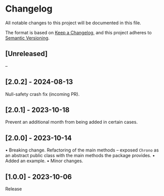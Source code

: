 # Changelog

All notable changes to this project will be documented in this file.

The format is based on [Keep a Changelog](https://keepachangelog.com/en/1.0.0/),
and this project adheres to [Semantic Versioning](https://semver.org/spec/v2.0.0.html).

## [Unreleased]
–

## [2.0.2] - 2024-08-13
Null-safety crash fix (incoming PR).


## [2.0.1] - 2023-10-18
Prevent an additional month from being added in certain cases.


## [2.0.0] - 2023-10-14

• Breaking change. Refactoring of the main methods – exposed `Chrono` as an abstract public class with the main methods the package provides.
• Added an example.
• Minor changes.


## [1.0.0] - 2023-10-06

Release
